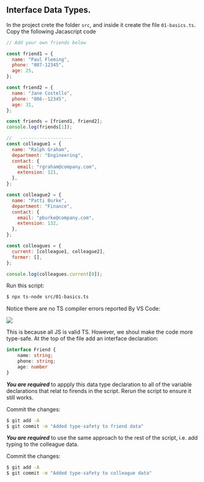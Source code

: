 ## Interface Data Types.

In the project crete the folder `src`, and inside it create the file `01-basics.ts`. Copy the following Jacascript code

~~~js
// Add your own friends below

const friend1 = {
  name: "Paul Fleming",
  phone: "087-12345",
  age: 25,
};

const friend2 = {
  name: "Jane Costello",
  phone: "086--12345",
  age: 31,
};

const friends = [friend1, friend2];
console.log(friends[1]);

//   -------------------
const colleague1 = {
  name: "Ralph Graham",
  department: "Engineering",
  contact: {
    email: "rgraham@company.com",
    extension: 121,
  },
};

const colleague2 = {
  name: "Patti Burke",
  department: "Finance",
  contact: {
    email: "pburke@company.com",
    extension: 132,
  },
};

const colleagues = {
  current: [colleague1, colleague2],
  former: [],
};

console.log(colleagues.current[0]);
~~~

Run this script:
~~~bash
$ npx ts-node src/01-basics.ts
~~~ 

Notice there are no TS compiler errors reported By VS Code:

![][noprob] 

This is because all JS is valid TS. However, we shoul make the code more type-safe. At the top of the file add an interface declaration:
~~~ts
interface Friend {
    name: string;
    phone: string;
    age: number
}
~~~

___You are required___ to appply this data type declaration to all of the variable declarations that relat to firends in the script. Rerun the script to ensure it still works.

Commit the changes:
~~~bash
$ git add -A
$ git commit -m "Added type-safety to friend data"
~~~

___You are required___ to use the same approach to the rest of the script, i.e. add typing to the colleague data. 

Commit the changes:
~~~bash
$ git add -A
$ git commit -m "Added type-safety to colleague data"
~~~



[noprob]: ./img/noprob.png
